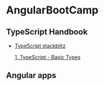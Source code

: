 # AngularBootCamp

## TypeScript Handbook 
* [TypeScript stackblitz](https://stackblitz.com/@benjavicha1)

  [1. TypeScript - Basic Types](https://stackblitz.com/edit/typescript-basic-types)

## Angular apps

